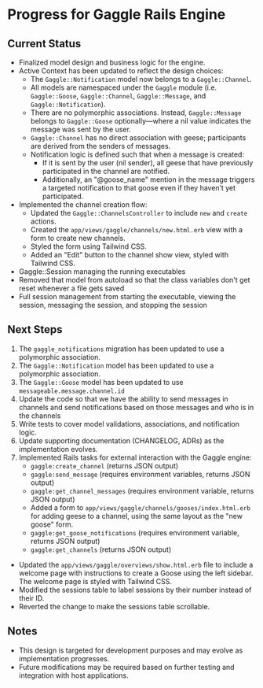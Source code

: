 # Progress for Gaggle Rails Engine

## Current Status

- Finalized model design and business logic for the engine.
- Active Context has been updated to reflect the design choices:
  - The `Gaggle::Notification` model now belongs to a `Gaggle::Channel`.
  - All models are namespaced under the `Gaggle` module (i.e. `Gaggle::Goose`, `Gaggle::Channel`, `Gaggle::Message`, and `Gaggle::Notification`).
  - There are no polymorphic associations. Instead, `Gaggle::Message` belongs to `Gaggle::Goose` optionally—where a nil value indicates the message was sent by the user.
  - `Gaggle::Channel` has no direct association with geese; participants are derived from the senders of messages.
  - Notification logic is defined such that when a message is created:
    - If it is sent by the user (nil sender), all geese that have previously participated in the channel are notified.
    - Additionally, an "@goose_name" mention in the message triggers a targeted notification to that goose even if they haven’t yet participated.
- Implemented the channel creation flow:
  - Updated the `Gaggle::ChannelsController` to include `new` and `create` actions.
  - Created the `app/views/gaggle/channels/new.html.erb` view with a form to create new channels.
  - Styled the form using Tailwind CSS.
  - Added an "Edit" button to the channel show view, styled with Tailwind CSS.
- Gaggle::Session managing the running executables
- Removed that model from autoload so that the class variables don't get reset whenever a file gets saved
- Full session management from starting the executable, viewing the session, messaging the session, and stopping the session

## Next Steps

1.  The `gaggle_notifications` migration has been updated to use a polymorphic association.
2.  The `Gaggle::Notification` model has been updated to use a polymorphic association.
3.  The `Gaggle::Goose` model has been updated to use `messageable.message.channel.id`
4.  Update the code so that we have the ability to send messages in channels and send notifications based on those messages and who is in the channels
5. Write tests to cover model validations, associations, and notification logic.
6. Update supporting documentation (CHANGELOG, ADRs) as the implementation evolves.
7. Implemented Rails tasks for external interaction with the Gaggle engine:
   - `gaggle:create_channel` (returns JSON output)
   - `gaggle:send_message` (requires environment variables, returns JSON output)
   - `gaggle:get_channel_messages` (requires environment variable, returns JSON output)
   - Added a form to `app/views/gaggle/channels/gooses/index.html.erb` for adding geese to a channel, using the same layout as the "new goose" form.
   - `gaggle:get_goose_notifications` (requires environment variable, returns JSON output)
   - `gaggle:get_channels` (returns JSON output)
- Updated the `app/views/gaggle/overviews/show.html.erb` file to include a welcome page with instructions to create a Goose using the left sidebar. The welcome page is styled with Tailwind CSS.
- Modified the sessions table to label sessions by their number instead of their ID.
- Reverted the change to make the sessions table scrollable.

## Notes
- This design is targeted for development purposes and may evolve as implementation progresses.
- Future modifications may be required based on further testing and integration with host applications.
